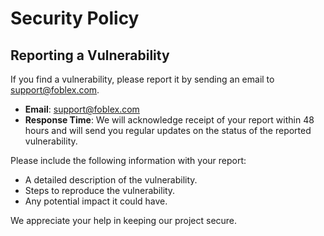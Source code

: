 # Security Policy

## Reporting a Vulnerability

If you find a vulnerability, please report it by sending an email to support@foblex.com. 

- **Email**: support@foblex.com
- **Response Time**: We will acknowledge receipt of your report within 48 hours and will send you regular updates on the status of the reported vulnerability.

Please include the following information with your report:
- A detailed description of the vulnerability.
- Steps to reproduce the vulnerability.
- Any potential impact it could have.

We appreciate your help in keeping our project secure.
